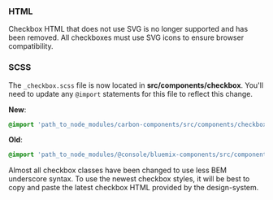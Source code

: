 ### HTML

Checkbox HTML that does not use SVG is no longer supported and has been removed.
All checkboxes must use SVG icons to ensure browser compatibility.

### SCSS

The `_checkbox.scss` file is now located in __src/components/checkbox__. You'll need to update any `@import` statements for this file to reflect this change.

**New**: 
```scss
@import 'path_to_node_modules/carbon-components/src/components/checkbox/checkbox';
```

**Old**: 
```scss
@import 'path_to_node_modules/@console/bluemix-components/src/components/checkbox/checkbox';
```

Almost all checkbox classes have been changed to use less BEM underscore syntax.
To use the newest checkbox styles, it will be best to copy and paste the latest checkbox HTML provided by the design-system.
